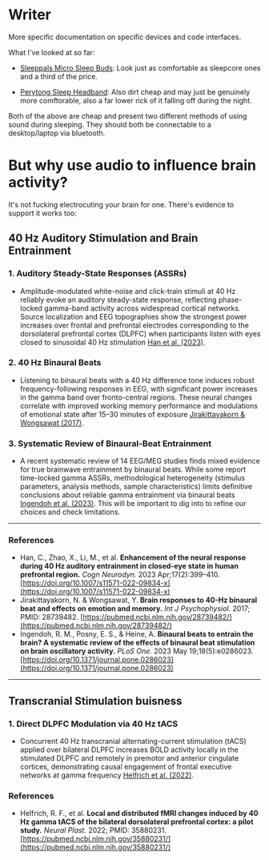 # Writer

More specific documentation on specific devices and code interfaces.


What I've looked at so far:

- [Sleeppals Micro Sleep Buds](https://www.amazon.com/Sleep-Earbuds-Bluetooth-Headphones-Reduction/dp/B0DF7QFDG9/ref=sr_1_15?crid=25J9X8ATNVUVH&dib=eyJ2IjoiMSJ9.SRVpPMjwWwBoGMQEgd-c_98U5-i8Gggx1XiucBG2yxvQS3set1ZagP_7k83Y1I3iHxpylD9kX1COzxBHpku8wmql-eRsaN2YnsuVZgTFTT6p1qdq9hW8G-yH2N7X8WDNAvqpddWD5rb1lbUkyxPljbBNpr9dolJ181nX1MEiO_mNaCjOcJM2I13iYWyb2VQjSnxxwlUDzA0sO1FlOF4F-mXD1whcgwVcNVS4ck8w-dM.5GGGa-EjQRI1bvVQBYYQGOcTUENNQ1-pVaMckTrIMb0&dib_tag=se&keywords=soundcore%2BA20%2Bearbuds&qid=1745950822&sprefix=soundcore%2Ba20earbuds%2Caps%2C295&sr=8-15&th=1): Look just as comfortable as sleepcore ones and a third of the price.

- [Perytong Sleep Headband](https://www.amazon.com/Sleeping-Headphones-Bluetooth-Perytong-Headbands/dp/B0D31L1M5G/ref=sr_1_1_sspa?crid=122SDQDOJTNZQ&dib=eyJ2IjoiMSJ9.-76ghpb4BaRnHnudb3ljHGoK8fNwU-sQEaFC2Zbr1mO2OfO5qH_o_NFUp4VRj6dgDX4ptXN_9xT_3rZKTLX69maoxezKSHdJsoBwmixiu3uOeXATVLpVf0naTxiYm5pEYir2Hu3VRaozf3dN71kpGofH5Mei6vjqv6MaceOawzvqq3lxMGcyY8g79VkuZL-mqNN77nGQre-dW3T78PtaZ7Z20zhoECIVyFH_3FGdopM.HtHhdXKDsDKdbD0Xv6Q7Bsi-j4KsWgFKtQILV_PWk9Y&dib_tag=se&keywords=perytong%2Bsleep%2Bheadphones&qid=1745950759&sprefix=perytong%2Bsleep%2Bheadphones%2Caps%2C326&sr=8-1-spons&sp_csd=d2lkZ2V0TmFtZT1zcF9hdGY&th=1): Also dirt cheap and may just be genuinely more comftorable, also a far lower rick of it falling off during the night.


Both of the above are cheap and present two different methods of using sound during sleeping. They should both be connectable to a desktop/laptop via bluetooth. 

# But why use audio to influence brain activity?
It's not fucking electrocuting your brain for one. There's evidence to support it works too:

## 40 Hz Auditory Stimulation and Brain Entrainment

### 1. Auditory Steady-State Responses (ASSRs)
- Amplitude-modulated white-noise and click-train stimuli at 40 Hz reliably evoke an auditory steady-state response, reflecting phase-locked gamma-band activity across widespread cortical networks. Source localization and EEG topographies show the strongest power increases over frontal and prefrontal electrodes corresponding to the dorsolateral prefrontal cortex (DLPFC) when participants listen with eyes closed to sinusoidal 40 Hz stimulation [Han et al. (2023)](https://doi.org/10.1007/s11571-022-09834-x).  

### 2. 40 Hz Binaural Beats
- Listening to binaural beats with a 40 Hz difference tone induces robust frequency-following responses in EEG, with significant power increases in the gamma band over fronto-central regions. These neural changes correlate with improved working memory performance and modulations of emotional state after 15–30 minutes of exposure [Jirakittayakorn & Wongsawat (2017)](https://pubmed.ncbi.nlm.nih.gov/28739482/).  

### 3. Systematic Review of Binaural-Beat Entrainment
- A recent systematic review of 14 EEG/MEG studies finds mixed evidence for true brainwave entrainment by binaural beats. While some report time-locked gamma ASSRs, methodological heterogeneity (stimulus parameters, analysis methods, sample characteristics) limits definitive conclusions about reliable gamma entrainment via binaural beats [Ingendoh et al. (2023)](https://doi.org/10.1371/journal.pone.0286023). This will be important to dig into to refine our choices and check limitations.


---

### References

- Han, C., Zhao, X., Li, M., et al. **Enhancement of the neural response during 40 Hz auditory entrainment in closed-eye state in human prefrontal region.** *Cogn Neurodyn.* 2023 Apr;17(2):399–410. [https://doi.org/10.1007/s11571-022-09834-x](https://doi.org/10.1007/s11571-022-09834-x)  
- Jirakittayakorn, N. & Wongsawat, Y. **Brain responses to 40-Hz binaural beat and effects on emotion and memory.** *Int J Psychophysiol.* 2017; PMID: 28739482. [https://pubmed.ncbi.nlm.nih.gov/28739482/](https://pubmed.ncbi.nlm.nih.gov/28739482/)  
- Ingendoh, R. M., Posny, E. S., & Heine, A. **Binaural beats to entrain the brain? A systematic review of the effects of binaural beat stimulation on brain oscillatory activity.** *PLoS One.* 2023 May 19;18(5):e0286023. [https://doi.org/10.1371/journal.pone.0286023](https://doi.org/10.1371/journal.pone.0286023)  



---

## Transcranial Stimulation buisness

### 1. Direct DLPFC Modulation via 40 Hz tACS
- Concurrent 40 Hz transcranial alternating-current stimulation (tACS) applied over bilateral DLPFC increases BOLD activity locally in the stimulated DLPFC and remotely in premotor and anterior cingulate cortices, demonstrating causal engagement of frontal executive networks at gamma frequency [Helfrich et al. (2022)](https://pubmed.ncbi.nlm.nih.gov/35880231/).  


### References

- Helfrich, R. F., et al. **Local and distributed fMRI changes induced by 40 Hz gamma tACS of the bilateral dorsolateral prefrontal cortex: a pilot study.** *Neural Plast.* 2022; PMID: 35880231. [https://pubmed.ncbi.nlm.nih.gov/35880231/](https://pubmed.ncbi.nlm.nih.gov/35880231/)  
